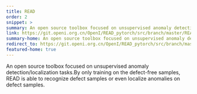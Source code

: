 ```yaml
---
title: READ
order: 2
snippet: >
summary: An open source toolbox focused on unsupervised anomaly detection/localization tasks by only training on the defect-free samples.
link: https://git.openi.org.cn/OpenI/READ_pytorch/src/branch/master/README.md
summary-home: An open source toolbox focused on unsupervised anomaly detection/localization tasks by only training on the defect-free samples.
redirect_to: https://git.openi.org.cn/OpenI/READ_pytorch/src/branch/master/README.md
featured-home: true
---
```


An open source toolbox focused on unsupervised anomaly detection/localization tasks.By only training on the defect-free samples, READ is able to recognize defect samples or even localize anomalies on defect samples.